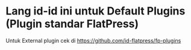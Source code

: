 Lang id-id ini untuk Default Plugins (Plugin standar FlatPress)<br />
====
Untuk External plugin cek di https://github.com/id-flatpress/fp-plugins
